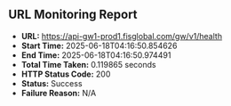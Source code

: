## URL Monitoring Report

- **URL:** https://api-gw1-prod1.fisglobal.com/gw/v1/health
- **Start Time:** 2025-06-18T04:16:50.854626
- **End Time:** 2025-06-18T04:16:50.974491
- **Total Time Taken:** 0.119865 seconds
- **HTTP Status Code:** 200
- **Status:** Success
- **Failure Reason:** N/A

